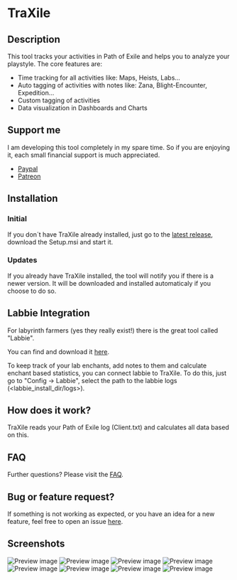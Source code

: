 # TraXile

## Description
This tool tracks your activities in Path of Exile and helps you to analyze your playstyle. The core features are:

* Time tracking for all activities like: Maps, Heists, Labs...
* Auto tagging of activities with notes like: Zana, Blight-Encounter, Expedition...
* Custom tagging of activities 
* Data visualization in Dashboards and Charts

## Support me
I am developing this tool completely in my spare time. So if you are enjoying it, each small financial support is much
appreciated. 

* [Paypal](https://paypal.me/dermow)
* [Patreon](https://www.patreon.com/dermow)

## Installation

### Initial
If you don´t have TraXile already installed, just go to the [latest release](https://github.com/dermow/TraXile/releases/latest), download the Setup.msi and start it.

### Updates
If you already have TraXile installed, the tool will notify you if there is a newer version. It will be downloaded and installed automaticaly if you choose to do so.

## Labbie Integration
For labyrinth farmers (yes they really exist!) there is the great tool called "Labbie". 

You can find and download it [here](). 

To keep track of your lab enchants, add notes to them and calculate enchant based statistics, you can connect labbie to TraXile. To do this, just go to "Config -> Labbie", select the path to the labbie logs (<labbie_install_dir/logs>).


## How does it work?
TraXile reads your Path of Exile log (Client.txt) and calculates all data based on this.

## FAQ
Further questions? Please visit the [FAQ](https://github.com/dermow/TraXile/wiki/FAQ).

## Bug or feature request?
If something is not working as expected, or you have an idea for a new feature, feel free to open an issue [here](https://github.com/dermow/TraXile/issues).

## Screenshots
![Preview image](https://i.imgur.com/b420C50.png)
![Preview image](https://i.imgur.com/3DLy78p.png)
![Preview image](https://i.imgur.com/g94Klfp.png)
![Preview image](https://i.imgur.com/u3F5GXS.png)
![Preview image](https://i.imgur.com/wV81gaw.png)
![Preview image](https://i.imgur.com/cReydvX.png)
![Preview image](https://i.imgur.com/Kcw9tTn.png)
![Preview image](https://i.imgur.com/Vn2Tl6c.png)
